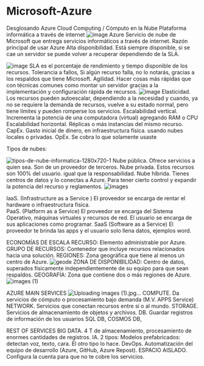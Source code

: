 # Microsoft-Azure
Desglosando Azure
Cloud Computing / Cómputo en la Nube
Plataforma informática a través de internet
![image](https://user-images.githubusercontent.com/87049768/125715485-b429444a-808d-4b0c-8e33-061aa1205eaf.png)
Azure 
Servicio de nube de Microsoft que entrega servicios informáticos a través de internet.
Razón principal de usar Azure
Alta disponibilidad. Está siempre disponible, si se cae un servidor se puede volver a recuperar dependiendo de la SLA.

![image](https://user-images.githubusercontent.com/87049768/125715822-b63d14da-2422-4dda-8898-78a2e104ab39.png)
SLA es el porcentaje de rendimiento y tiempo disponible de los recursos.
Tolerancia a fallos, Si algún recurso falla, no lo notarás, gracias a los respaldos que tiene Microsoft.
Agilidad. 
Hacer cosas más rápidas que con técnicas comunes como montar un servidor gracias a la implementación y configuración rápida de recursos.
![image](https://user-images.githubusercontent.com/87049768/125716068-bb0e72ca-c4fd-4353-9034-636e36f73ed9.png)
Elasticidad. 
Los recursos pueden autoescalar, dependiendo a la necesidad y cuando,  ya no se requiere la demanda de recursos, vuelve a su estado normal, pero tiene límites y pueden romperse los servicios.
Escalabilidad vertical. 
Incrementa la potencia de una computadora (virtual) agregando RAM o CPU
Escalabilidad horizontal. 
Réplicas o más instancias del mismo recurso. 
CapEx. 
Gasto inicial de dinero, en infraestructura física. usando nubes locales o privadas.
OpEx. 
Se cobra lo que solamente usaste

Tipos de nubes:

![tipos-de-nube-informatica-1280x720-1](https://user-images.githubusercontent.com/87049768/125717154-36e0222c-f305-4cd5-825b-be6f6d35f87d.jpg)
Nube pública. Ofrece servicios a quien sea. Son de un proveedor de terceros.
Nube privada. Estos recursos son 100% del usuario. igual que la responsabilidad.
Nube híbrida. Tienes centros de datos y lo conectas a Azure. Para tener cierto control y expandir la potencia del recurso y reglamentos.
![images](https://user-images.githubusercontent.com/87049768/125717382-6635224b-0d23-40bb-b182-520d68cf738c.jpg)

IaaS. (Infrastructure as a Service ) El proveedor se encarga de rentar el hardware o infraestructura física.  
PaaS. (Platform as a Service) El proveedor se encarga del Sistema Operativo, máquinas virtuales y recursos de red.  El usuario se encarga de sus aplicaciones como programar.
SaaS (Software as a Service) El proveedor te brinda las apps y el usuario solo llena datos, ejemplos word.

ECONOMÍAS DE ESCALA
RECURSO: 
Elemento administrable por Azure.
GRUPO DE RECURSOS: 
Contenedor que incluye recursos relacionados hacia una solución.
REGIONES: 
Zona geográfica que tiene al menos un centro de Azure.
![geode](https://user-images.githubusercontent.com/87049768/125717877-0deb35c6-fefe-48d9-900f-65012e9e9b31.jpg)
ZONA DE DISPONIBILIDAD: 
Centro de datos, superados físicamente independientemente de su equipo para que sean respaldos. 
GEOGRAFÍA:
Zona que contiene dos o más regiones de Azure.
![images (1)](https://user-images.githubusercontent.com/87049768/125718043-bf0f3fab-0117-4eba-bae6-f2e74f9e226f.jpg)

AZURE MAIN SERVICES
![Uploading images (1).jpg…]()
COMPUTE. Da servicios de cómputo o procesamiento bajo demanda (M.V. APPS Service)
NETWORK. Servicios que conectan recursos entre sí o al mundo.
STORAGE. Servicios de almacenamiento de objetos y archivos. 
DB.  Guardar registros de información de los usuarios SQL DB, COSMOS DB, 

REST OF SERVICES
BIG DATA. 4 T de almacenamiento, procesamiento de enormes cantidades de registros. 
IA. 2 tipos: Modelos prefabricados: detectan voz, texto, cara. El otro tipo lo hace. 
DevOps. Automatización del equipo de desarrollo (Azure, GitHub, Azure Repost).
ESPACIO AISLADO. Configura la cuenta para que no te cobre los servicios.
